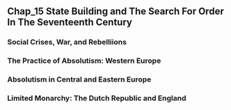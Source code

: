 ## Chap_15 State Building and The Search For Order In The Seventeenth Century
### Social Crises, War, and Rebelliions
### The Practice of Absolutism: Western Europe
### Absolutism in Central and Eastern Europe
### Limited Monarchy: The Dutch Republic and England